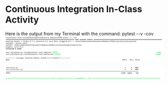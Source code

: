 # Continuous Integration In-Class Activity

Here is the output from my Terminal with the command: pytest --v -cov
![pytest1](https://github.com/smitmad9/continuousIntegrationActivity/blob/main/pytest1.jpg)

![pytest2](https://github.com/smitmad9/continuousIntegrationActivity/blob/main/pytest2.jpg)
